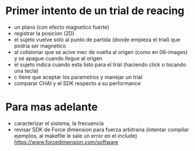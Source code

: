 # Primer intento de un trial de reacing
* un plano (con efecto magnetico fuerte)
* registrar la posicion (2D)
* el sujeto vuelve solo al punto de partida (donde empieza el trial) que podria ser magnetico 
* al colisionar que se acive mec de vuelta al origen (como en 06-images) y se apague cuando llegue al origen
* el sujeto indica cuando esta listo para el trial (haciendo click o tocando una tecla)
* c tiene que aceptar los parametros y manejar un trial 
* comparar CHAI y el SDK respecto a su performance 

# Para mas adelante 
* caracterizar el sistema, la frecuencia 
* revisar SDK de Force dimension para fuerza arbitraria  (intentar compilar ejemplos, al makefile le sale un error en el include) https://www.forcedimension.com/software